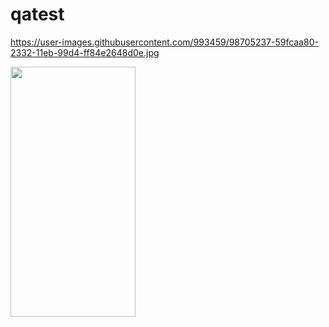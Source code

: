 # qatest

https://user-images.githubusercontent.com/993459/98705237-59fcaa80-2332-11eb-99d4-ff84e2648d0e.jpg

<img src="https://user-images.githubusercontent.com/993459/98705237-59fcaa80-2332-11eb-99d4-ff84e2648d0e.jpg."  width="200" height="400" />
